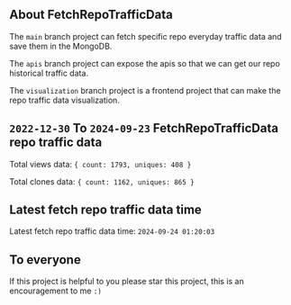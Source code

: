 ## About FetchRepoTrafficData

The `main` branch project can fetch specific repo everyday traffic data and save them in the MongoDB.

The `apis` branch project can expose the apis so that we can get our repo historical traffic data.

The `visualization` branch project is a frontend project that can make the repo traffic data visualization.

## `2022-12-30` To `2024-09-23` FetchRepoTrafficData repo traffic data

Total views data: `{ count: 1793, uniques: 408 }`

Total clones data: `{ count: 1162, uniques: 865 }`

## Latest fetch repo traffic data time

Latest fetch repo traffic data time: `2024-09-24 01:20:03`

## To everyone

If this project is helpful to you please star this project, this is an encouragement to me `:)`



